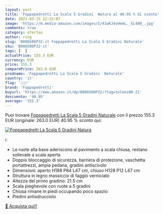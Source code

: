 ```yaml
---
layout: post
title: 'Foppapedretti La Scala 5 Gradini  Natura al 40.95 % di sconto'
date: 2021-03-15 12:23:07
image: 'https://m.media-amazon.com/images/I/41wKJ4vHemL._SL400_.jpg'
comments: true
category: ofertas
author: ring
slug: 'B00650OP32-it Foppapedretti La Scala 5 Gradini Naturale'
sku: 'B00650OP32-it'
tags: [  ]
actualPrice: 155.3 EUR
currency: EUR
price: 155.3
comparePrice: 263.0 EUR
prodname: 'Foppapedretti La Scala 5 Gradini  Naturale'
country: 'it'
flag: '🇮🇹'
brand: 'Foppapedretti'
buyurl: 'https://www.amazon.it/dp/B00650OP32/?tag=tolees00-21'
descuento: '40.95'
average: '155.3'
---
```


Puoi trovare [Foppapedretti La Scala 5 Gradini  Naturale](https://www.amazon.it/dp/B00650OP32/?tag=tolees00-21) con il prezzo 155.3 EUR (originale: 263.0 EUR) 40.95 % sconto qui:

[![Foppapedretti La Scala 5 Gradini  Natura](https://m.media-amazon.com/images/I/41wKJ4vHemL._SL400_.jpg)](https://www.amazon.it/dp/B00650OP32/?tag=tolees00-21)

ℹ️:

- Le ruote alla base aderiscono al pavimento a scala chiusa, restano sollevate a scala aperta
- Doppio bloccaggio di sicurezza, barriera di protezione, vaschetta portattrezzi, ampia pedana, gradini antiscivolo
- Dimensioni: aperto H188 P84 L47 cm, chiuso H128 P12 L47 cm
- Struttura in legno massiccio di faggio verniciato
- Altezza del primo gradino: 21.5 cm
- Scala pieghevole con ruote a 5 gradini
- Chiusa rimane in piedi occupando poco spazio
- Piedini antisdrucciolo

[🛒 Acquista qui!!](https://www.amazon.it/dp/B00650OP32/?tag=tolees00-21)
